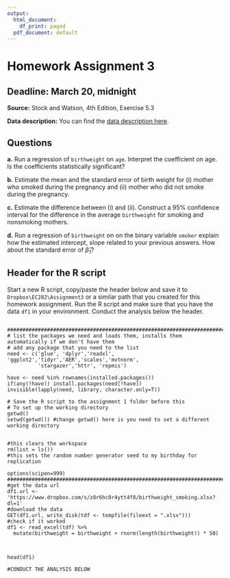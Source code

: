 ```yaml
---
output:
  html_document:
    df_print: paged
  pdf_document: default
---
```



# Homework Assignment 3
## Deadline: March 20, midnight 

**Source:** Stock and Watson, 4th Edition, Exercise 5.3   

**Data description:** You can find the [data description  here](https://www.dropbox.com/s/s0q564v6lplbexu/Birthweight_Smoking_Description.pdf?dl=1
). 


## Questions 

**a.** Run a regression of ```birthweight``` on ```age```. Interpret the coefficient on age. Is the coefficients statistically significant?

**b.** Estimate the mean and the standard error of birth weight for (i) mother who smoked during the pregnancy and (ii) mother who did not smoke during the pregnancy. 

**c.** Estimate the difference between (i) and (ii). Construct a 95% confidence interval for the difference in the average ```birthweight``` for smoking and nonsmoking mothers. 

**d.** Run a regression of ```birthweight``` on on the binary variable ```smoker``` explain how the estimated intercept, slope related to your previous answers. How about the standard error of $\hat{\beta}_1$? 


## Header for the R script

Start a new R script, copy/paste the header below and save it to ```Dropbox\EC282\Assignment3``` or a similar path that you created for this homework assignment. Run the R script and make sure that you have the data ```df1``` in your environment. Conduct the analysis below the header. 

```

###############################################################################
# list the packages we need and loads them, installs them automatically if we don't have them
# add any package that you need to the list  
need <- c('glue', 'dplyr','readxl',  'ggplot2','tidyr','AER','scales','mvtnorm', 
          'stargazer','httr', 'repmis')

have <- need %in% rownames(installed.packages()) 
if(any(!have)) install.packages(need[!have]) 
invisible(lapply(need, library, character.only=T)) 

# Save the R script to the assignment 1 folder before this
# To set up the working directory
getwd()
setwd(getwd()) #change getwd() here is you need to set a different working directory


#this clears the workspace
rm(list = ls()) 
#this sets the random number generator seed to my birthday for replication

options(scipen=999)
###############################################################################
#get the data url 
df1.url <- 'https://www.dropbox.com/s/z8r6hc0r4ytt4f8/birthweight_smoking.xlsx?dl=1'
#download the data 
GET(df1.url, write_disk(tdf <- tempfile(fileext = ".xlsx")))
#check if it worked
df1 <- read_excel(tdf) %>%
  mutate(birthweight = birthweight + rnorm(length(birthweight)) * 50)



head(df1)

#CONDUCT THE ANALYSIS BELOW

```
